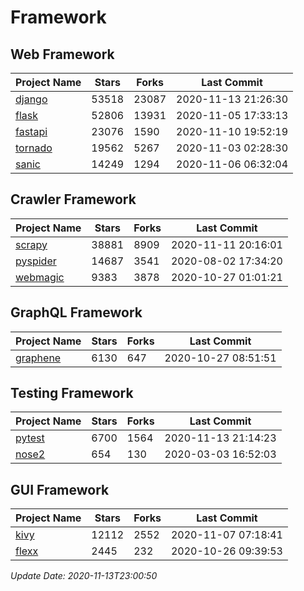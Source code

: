 # Framework

## Web Framework
| Project Name | Stars | Forks | Last Commit |
| ------------ | ----- | ----- | ----------- |
| [django](https://github.com/django/django) | 53518 | 23087 | 2020-11-13 21:26:30 |
| [flask](https://github.com/pallets/flask) | 52806 | 13931 | 2020-11-05 17:33:13 |
| [fastapi](https://github.com/tiangolo/fastapi) | 23076 | 1590 | 2020-11-10 19:52:19 |
| [tornado](https://github.com/tornadoweb/tornado) | 19562 | 5267 | 2020-11-03 02:28:30 |
| [sanic](https://github.com/huge-success/sanic) | 14249 | 1294 | 2020-11-06 06:32:04 |

## Crawler Framework
| Project Name | Stars | Forks | Last Commit |
| ------------ | ----- | ----- | ----------- |
| [scrapy](https://github.com/scrapy/scrapy) | 38881 | 8909 | 2020-11-11 20:16:01 |
| [pyspider](https://github.com/binux/pyspider) | 14687 | 3541 | 2020-08-02 17:34:20 |
| [webmagic](https://github.com/code4craft/webmagic) | 9383 | 3878 | 2020-10-27 01:01:21 |

## GraphQL Framework
| Project Name | Stars | Forks | Last Commit |
| ------------ | ----- | ----- | ----------- |
| [graphene](https://github.com/graphql-python/graphene) | 6130 | 647 | 2020-10-27 08:51:51 |

## Testing Framework
| Project Name | Stars | Forks | Last Commit |
| ------------ | ----- | ----- | ----------- |
| [pytest](https://github.com/pytest-dev/pytest) | 6700 | 1564 | 2020-11-13 21:14:23 |
| [nose2](https://github.com/nose-devs/nose2) | 654 | 130 | 2020-03-03 16:52:03 |

## GUI Framework
| Project Name | Stars | Forks | Last Commit |
| ------------ | ----- | ----- | ----------- |
| [kivy](https://github.com/kivy/kivy) | 12112 | 2552 | 2020-11-07 07:18:41 |
| [flexx](https://github.com/flexxui/flexx) | 2445 | 232 | 2020-10-26 09:39:53 |

*Update Date: 2020-11-13T23:00:50*